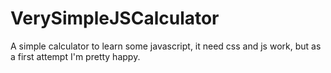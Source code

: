 # VerySimpleJSCalculator
A simple calculator to learn some javascript, it need css and js work, but as a first attempt I'm pretty happy.
